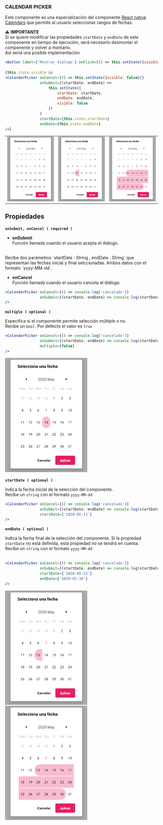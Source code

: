 ### CALENDAR PICKER

Este componente es una especialización del componente [React native Calendars](https://www.npmjs.com/package/react-native-calendars) que permite al usuario seleccionar rangos de fechas.

&#9888; **IMPORTANTE**
<br>
Si se quiere modificar las propiedades `startDate` y `endDate` de este componente en tiempo de ejecución, será necesario desmontar el componente y volver a montarlo.
<br>
Así sería una posible implementación
```jsx
<Button label={'Mostrar diálogo'} onClick={() => this.setState({visible: true})}/>

{this.state.visible && 
<CalendarPicker onCancel={() => this.setState({visible: false})}
				onSubmit={(startDate, endDate) => 
					this.setState({
						startDate: startDate,
						endDate: endDate,
						visible: false
					})
				}
				startDate={this.state.startDate}
				endDate={this.state.endDate}
/>}
```
|	|	|	|
|:-:|:-:|:-:|
|	![comp_calendarPicker_example](../assets/2_PROTOTYPE/comp_calendarPicker/comp_calendarPicker_empty.png) |	![comp_calendarPicker_example](../assets/2_PROTOTYPE/comp_calendarPicker/comp_calendarPicker_multiple0.png) |	![comp_calendarPicker_example](../assets/2_PROTOTYPE/comp_calendarPicker/comp_calendarPicker_multiple1.png) |

<div style="page-break-after: always;"></div>

**Propiedades**
-

**`onSubmit, onCancel ( required )`**

- **onSubmit**<br>
Función llamada cuando el usuario acepta el diálogo.
<br>
Recibe dos parámetros `startDate : String , endDate : String` que representan las fechas inicial y final selccionadas. Ambos datos con el formato `yyyy-MM-dd`.

- **onCancel**<br>
Función llamada cuando el usuario cancela el diálogo.

```jsx
<CalendarPicker onCancel={() => console.log('cancelado')}
				onSubmit={(startDate, endDate) => console.log(startDate, endDate)}
/>
```

**`multiple ( optional )`**

Especifica si el componente permite selección múltiple o no.
<br>
Recibe un `bool`. Por defecto el valor es `true`
```jsx
<CalendarPicker onCancel={() => console.log('cancelado')}
				onSubmit={(startDate, endDate) => console.log(startDate, endDate)}
				multiple={false}
/>
```
![comp_calendarPicker_single](../assets/2_PROTOTYPE/comp_calendarPicker/comp_calendarPicker_multipleFalse.png)

<div style="page-break-after: always;"></div>

**`startDate ( optional )`**

Indica la fecha inicial de la selección del componente.
<br>
Recibe un `string` con el formato `yyyy-MM-dd`
```jsx
<CalendarPicker onCancel={() => console.log('cancelado')}
				onSubmit={(startDate, endDate) => console.log(startDate, endDate)}
				startDate={'2020-05-13'}
/>
```

**`endDate ( optional )`**

Indica la fecha final de la selección del componente. Si la propiedad `startDate` no está definida, esta propiedad no se tendrá en cuenta.
<br>
Recibe un `string` con el formato `yyyy-MM-dd`
```jsx

<CalendarPicker onCancel={() => console.log('cancelado')}
				onSubmit={(startDate, endDate) => console.log(startDate, endDate)}
				startDate={'2020-05-13'}
				endDate={'2020-05-30'}
/>
```
![comp_calendarPicker_startDate](../assets/2_PROTOTYPE/comp_calendarPicker/comp_calendarPicker_multiple0.png)
![comp_calendarPicker_startEndDate](../assets/2_PROTOTYPE/comp_calendarPicker/comp_calendarPicker_multiple1.png)

<div style="page-break-after: always;"></div>